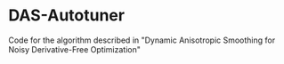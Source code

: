 # DAS-Autotuner
Code for the algorithm described in "Dynamic Anisotropic Smoothing for Noisy Derivative-Free Optimization"
